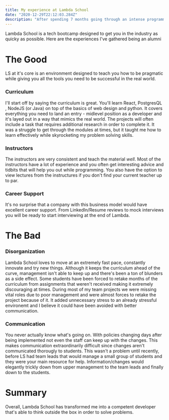 ```yaml
---
title: My experience at Lambda School
date: "2020-12-29T22:12:03.284Z"
description: "After spending 7 months going through an intense programming curriculum, was it worth it?"
---
```


Lambda School is a tech bootcamp designed to get you in the industry as quicky as possible.
Here are the experiences I've gathered being an alumni

# The Good

LS at it's core is an environment designed to teach you how to be pragmatic while giving you all the tools you need to be successful in the real world. 

### Curriculum

I'll start off by saying the curriculum is great. You'll learn React, PostgresQL , NodeJS (or Java) on top of the basics of web design and python. It covers everything you need to land an entry - midlevel position as a developer and it's layed out in a way that mimics the real world. The projects will often include a task that requires additional research in order to complete it. It was a struggle to get through the modules at times, but it taught me how to learn effectively while skyrocketing my problem solving skills.

### Instructors

The instructors are very consistent and teach the material *well*. Most of the instructors have a lot of experience and you often get interesting advice and tidbits that will help you out while programming. You also have the option to view lectures from the instructures if you don't find your current teacher up to par.

### Career Support

It's no surprise that a company with this business model would have excellent career support. 
From LinkedIn/Resume reviews to mock interviews you will be ready to start interviewing at the end of Lambda. 

# The Bad

### Disorganization

Lambda School loves to move at an extremely fast pace, constantly innovate and try new things. Although it keeps the curriculum ahead of the curve, management isn't able to keep up and there's been a ton of blunders as a side effect. Some students have been forced to retake months of the curriculum from assignments that weren't received making it extremely discouraging at times. During most of my team projects we were missing vital roles due to poor management and were almost forces to retake the project because of it. It added unnecessary stress to an already stressful environemt and I believe it could have been avoided with better communication.

### Communication

You never actually know what's going on. With policies changing days after being implemented not even the staff can keep up with the changes. This makes communication extraordinarily difficult since changes aren't communicated thorougly to students. This wasn't a problem until recently, before LS had team leads that would manage a small group of students and they were your main resource for help. Information/changes would elegantly trickly down from upper management to the team leads and finally down to the students.

# Summary

Overall, Lambda School has transformed me into a competent developer that's able to think outside the box in order to solve problems.

